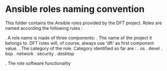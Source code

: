 Ansible roles naming convention
===============================

This folder contains the Ansible roles provided by the DFT project. Roles are named according the following rules :

. A role name is made of three components:
  . The name of the project it belongs to. DFT roles will, of course, always use 'dft' as first component value.
  . The category of the role. Category identified so far are :
    . os
    . devel
    . bsp
    . network
    . security
    . desktop

  . The role software functionality


